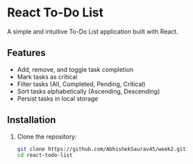 # React To-Do List

A simple and intuitive To-Do List application built with React.

## Features

- Add, remove, and toggle task completion
- Mark tasks as critical
- Filter tasks (All, Completed, Pending, Critical)
- Sort tasks alphabetically (Ascending, Descending)
- Persist tasks in local storage

## Installation

1. Clone the repository:
   ```bash
   git clone https://github.com/AbhishekSaurav45/week2.git
   cd react-todo-list
